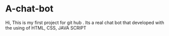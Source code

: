 # A-chat-bot
Hi, This is my first project for git hub . Its a real chat bot that developed with the using of HTML, CSS, JAVA SCRIPT 
